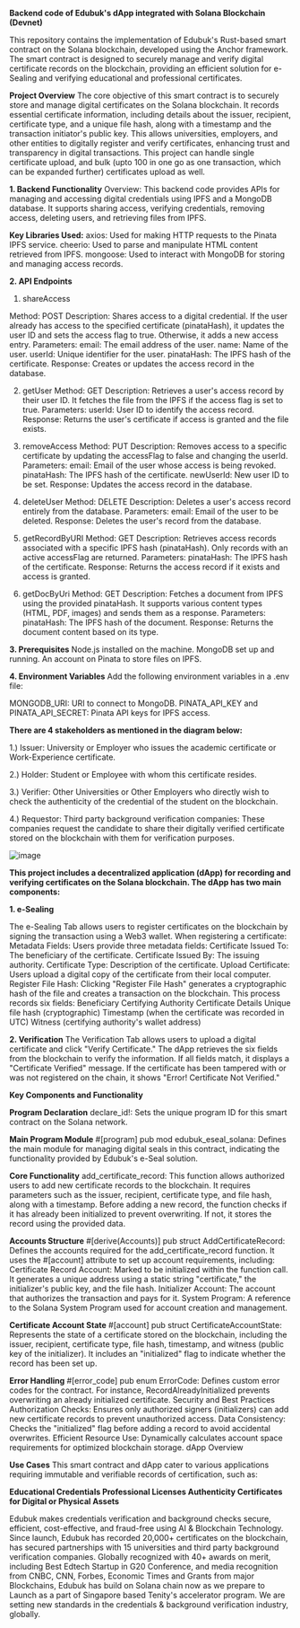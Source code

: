 **Backend code of Edubuk's dApp integrated with Solana Blockchain (Devnet)**

This repository contains the implementation of Edubuk's Rust-based smart contract on the Solana blockchain, developed using the Anchor framework. The smart contract is designed to securely manage and verify digital certificate records on the blockchain, providing an efficient solution for e-Sealing and verifying educational and professional certificates.

**Project Overview**
The core objective of this smart contract is to securely store and manage digital certificates on the Solana blockchain. It records essential certificate information, including details about the issuer, recipient, certificate type, and a unique file hash, along with a timestamp and the transaction initiator's public key. This allows universities, employers, and other entities to digitally register and verify certificates, enhancing trust and transparency in digital transactions. This project can handle single certificate upload, and bulk (upto 100 in one go as one transaction, which can be expanded further) certificates upload as well.

**1. Backend Functionality**
Overview: This backend code provides APIs for managing and accessing digital credentials using IPFS and a MongoDB database. It supports sharing access, verifying credentials, removing access, deleting users, and retrieving files from IPFS.

**Key Libraries Used:**
axios: Used for making HTTP requests to the Pinata IPFS service.
cheerio: Used to parse and manipulate HTML content retrieved from IPFS.
mongoose: Used to interact with MongoDB for storing and managing access records.

**2. API Endpoints**

1. shareAccess

Method: POST
Description: Shares access to a digital credential. If the user already has access to the specified certificate (pinataHash), it updates the user ID and sets the access flag to true. Otherwise, it adds a new access entry.
Parameters:
email: The email address of the user.
name: Name of the user.
userId: Unique identifier for the user.
pinataHash: The IPFS hash of the certificate.
Response: Creates or updates the access record in the database.

2. getUser
Method: GET
Description: Retrieves a user's access record by their user ID. It fetches the file from the IPFS if the access flag is set to true.
Parameters:
userId: User ID to identify the access record.
Response: Returns the user's certificate if access is granted and the file exists.

3. removeAccess
Method: PUT
Description: Removes access to a specific certificate by updating the accessFlag to false and changing the userId.
Parameters:
email: Email of the user whose access is being revoked.
pinataHash: The IPFS hash of the certificate.
newUserId: New user ID to be set.
Response: Updates the access record in the database.

4. deleteUser
Method: DELETE
Description: Deletes a user's access record entirely from the database.
Parameters:
email: Email of the user to be deleted.
Response: Deletes the user's record from the database.

5. getRecordByURI
Method: GET
Description: Retrieves access records associated with a specific IPFS hash (pinataHash). Only records with an active accessFlag are returned.
Parameters:
pinataHash: The IPFS hash of the certificate.
Response: Returns the access record if it exists and access is granted.

6. getDocByUri
Method: GET
Description: Fetches a document from IPFS using the provided pinataHash. It supports various content types (HTML, PDF, images) and sends them as a response.
Parameters:
pinataHash: The IPFS hash of the document.
Response: Returns the document content based on its type.

**3. Prerequisites**
Node.js installed on the machine.
MongoDB set up and running.
An account on Pinata to store files on IPFS.

**4. Environment Variables**
Add the following environment variables in a .env file:

MONGODB_URI: URI to connect to MongoDB.
PINATA_API_KEY and PINATA_API_SECRET: Pinata API keys for IPFS access.

**There are 4 stakeholders as mentioned in the diagram below:**

1.) Issuer: University or Employer who issues the academic certificate or Work-Experience certificate.

2.) Holder: Student or Employee with whom this certificate resides.

3.) Verifier: Other Universities or Other Employers who directly wish to check the authenticity of the credential of the student on the blockchain. 

4.) Requestor: Third party background verification companies: These companies request the candidate to share their digitally verified certificate stored on the blockchain with them for verification purposes.

![image](https://github.com/user-attachments/assets/60901a8b-143c-41e6-947c-aa77b627f4cb)


**This project includes a decentralized application (dApp) for recording and verifying certificates on the Solana blockchain. The dApp has two main components:**

**1. e-Sealing**

The e-Sealing Tab allows users to register certificates on the blockchain by signing the transaction using a Web3 wallet. When registering a certificate:
Metadata Fields: Users provide three metadata fields:
Certificate Issued To: The beneficiary of the certificate.
Certificate Issued By: The issuing authority.
Certificate Type: Description of the certificate.
Upload Certificate: Users upload a digital copy of the certificate from their local computer.
Register File Hash: Clicking "Register File Hash" generates a cryptographic hash of the file and creates a transaction on the blockchain. This process records six fields:
Beneficiary
Certifying Authority
Certificate Details
Unique file hash (cryptographic)
Timestamp (when the certificate was recorded in UTC)
Witness (certifying authority's wallet address)

**2. Verification**
The Verification Tab allows users to upload a digital certificate and click "Verify Certificate." The dApp retrieves the six fields from the blockchain to verify the information. If all fields match, it displays a "Certificate Verified" message. If the certificate has been tampered with or was not registered on the chain, it shows "Error! Certificate Not Verified."

**Key Components and Functionality**

**Program Declaration**
declare_id!: Sets the unique program ID for this smart contract on the Solana network.

**Main Program Module**
#[program] pub mod edubuk_eseal_solana: Defines the main module for managing digital seals in this contract, indicating the functionality provided by Edubuk's e-Seal solution.

**Core Functionality**
add_certificate_record: This function allows authorized users to add new certificate records to the blockchain. It requires parameters such as the issuer, recipient, certificate type, and file hash, along with a timestamp. Before adding a new record, the function checks if it has already been initialized to prevent overwriting. If not, it stores the record using the provided data.

**Accounts Structure**
#[derive(Accounts)] pub struct AddCertificateRecord: Defines the accounts required for the add_certificate_record function. It uses the #[account] attribute to set up account requirements, including:
Certificate Record Account: Marked to be initialized within the function call. It generates a unique address using a static string "certificate," the initializer's public key, and the file hash.
Initializer Account: The account that authorizes the transaction and pays for it.
System Program: A reference to the Solana System Program used for account creation and management.

**Certificate Account State**
#[account] pub struct CertificateAccountState: Represents the state of a certificate stored on the blockchain, including the issuer, recipient, certificate type, file hash, timestamp, and witness (public key of the initializer). It includes an "initialized" flag to indicate whether the record has been set up.

**Error Handling**
#[error_code] pub enum ErrorCode: Defines custom error codes for the contract. For instance, RecordAlreadyInitialized prevents overwriting an already initialized certificate.
Security and Best Practices
Authorization Checks: Ensures only authorized signers (initializers) can add new certificate records to prevent unauthorized access.
Data Consistency: Checks the "initialized" flag before adding a record to avoid accidental overwrites.
Efficient Resource Use: Dynamically calculates account space requirements for optimized blockchain storage.
dApp Overview

**Use Cases**
This smart contract and dApp cater to various applications requiring immutable and verifiable records of certification, such as:

**Educational Credentials
Professional Licenses
Authenticity Certificates for Digital or Physical Assets**

Edubuk makes credentials verification and background checks secure, efficient, cost-effective, and fraud-free using AI & Blockchain Technology. Since launch, Edubuk has recorded 20,000+ certificates on the blockchain, has secured partnerships with 15 universities and third party background verification companies.  Globally recognized with 40+ awards on merit, including Best Edtech Startup in G20 Conference, and media recognition from CNBC, CNN, Forbes, Economic Times and Grants from major Blockchains, Edubuk has build on Solana chain now as we prepare to Launch as a part of Singapore based Tenity's accelerator program. We are setting new standards in the credentials & background verification industry, globally.
